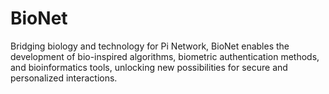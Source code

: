 # BioNet
Bridging biology and technology for Pi Network, BioNet enables the development of bio-inspired algorithms, biometric authentication methods, and bioinformatics tools, unlocking new possibilities for secure and personalized interactions.
